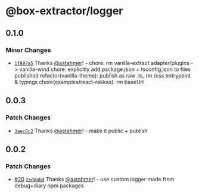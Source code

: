 # @box-extractor/logger

## 0.1.0

### Minor Changes

-   [`1f897a5`](https://github.com/astahmer/box-extractor/commit/1f897a5463ade29e8680fecaff4c0eee2823a739) Thanks [@astahmer](https://github.com/astahmer)! - chore: rm vanilla-extract adapter/plugins -> vanilla-wind
    chore: explicitly add package.json + tsconfig.json to files published
    refactor(vanilla-theme): publish as raw .ts, rm /css entrypoint & typings
    chore(examples/react-rakkas): rm baseUrl

## 0.0.3

### Patch Changes

-   [`3aec0c2`](https://github.com/astahmer/box-extractor/commit/3aec0c2923078f674bb3c246afa2b511dc15df77) Thanks [@astahmer](https://github.com/astahmer)! - make it public + publish

## 0.0.2

### Patch Changes

-   [#20](https://github.com/astahmer/box-extractor/pull/20) [`2ed0abd`](https://github.com/astahmer/box-extractor/commit/2ed0abd950e163588568ec954e83710ebb89cff2) Thanks [@astahmer](https://github.com/astahmer)! - use custom logger made from debug+diary npm packages
